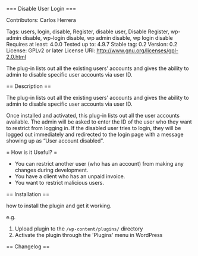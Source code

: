 === Disable User Login ===

Contributors: Carlos Herrera

Tags: users, login, disable, Register, disable user, Disable Register, wp-admin disable, wp-login disable, wp admin disable, wp login disable
Requires at least: 4.0.0
Tested up to: 4.9.7
Stable tag: 0.2
Version: 0.2
License: GPLv2 or later
License URI: http://www.gnu.org/licenses/gpl-2.0.html

The plug-in lists out all the existing users’ accounts and gives the ability to admin to disable specific user accounts via user ID.

== Description ==

The plug-in lists out all the existing users’ accounts and gives the ability to admin to disable specific user accounts via user ID. 

Once installed and activated, this plug-in lists out all the user accounts available. The admin will be asked to enter the ID of the user who they want to restrict from logging in. If the disabled user tries to login, they will be logged out immediately and redirected to the login page with a message showing up as “User account disabled”. 

= How is it Useful? =

* You can restrict another user (who has an account) from making any changes during development.
* You have a client who has an unpaid invoice.
* You want to restrict malicious users.

== Installation ==

how to install the plugin and get it working.

e.g.

1. Upload plugin to the `/wp-content/plugins/` directory
2. Activate the plugin through the 'Plugins' menu in WordPress


== Changelog ==

